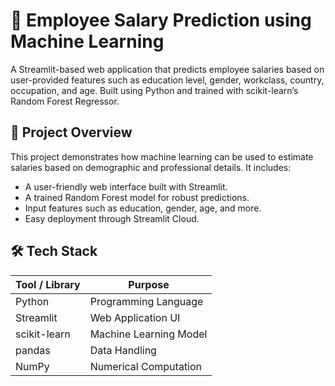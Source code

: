 # 🧠 Employee Salary Prediction using Machine Learning

A Streamlit-based web application that predicts employee salaries based on user-provided features 
such as education level, gender, workclass, country, occupation, and age.
Built using Python and trained with scikit-learn’s Random Forest Regressor.


## 📌 Project Overview

This project demonstrates how machine learning can be used to estimate salaries based on demographic and professional details. It includes:

- A user-friendly web interface built with Streamlit.
- A trained Random Forest model for robust predictions.
- Input features such as education, gender, age, and more.
- Easy deployment through Streamlit Cloud.


## 🛠️ Tech Stack

| Tool / Library     | Purpose                         |
|--------------------|----------------------------------|
| Python             | Programming Language             |
| Streamlit          | Web Application UI               |
| scikit-learn       | Machine Learning Model           |
| pandas             | Data Handling                    |
| NumPy              | Numerical Computation            |






